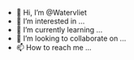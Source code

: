 - 👋 Hi, I’m @Watervliet
- 👀 I’m interested in ...
- 🌱 I’m currently learning ...
- 💞️ I’m looking to collaborate on ...
- 📫 How to reach me ...

<!---
Watervliet/Watervliet is a ✨ special ✨ repository because its `README.md` (this file) appears on your GitHub profile.
You can click the Preview link to take a look at your changes.
-I am learning freecad and want to design gears for 3d printing?
How can this be done
-->
